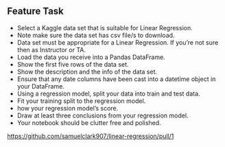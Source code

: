 ## Feature Task
- Select a Kaggle data set that is suitable for Linear Regression.
- Note make sure the data set has csv file/s to download.
- Data set must be appropriate for a Linear Regression. If you’re not sure then as Instructor or TA.
- Load the data you receive into a Pandas DataFrame.
- Show the first five rows of the data set.
- Show the description and the info of the data set.
- Ensure that any date columns have been cast into a datetime object in your DataFrame.
- Using a regression model, split your data into train and test data.
- Fit your training split to the regression model.
- how your regression model’s score.
- Draw at least three conclusions from your regression model.
- Your notebook should be clutter free and polished.


https://github.com/samuelclark907/linear-regression/pull/1